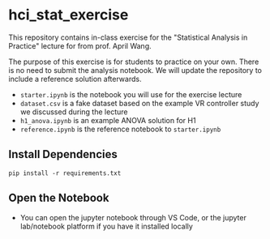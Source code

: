# hci_stat_exercise


This repository contains in-class exercise for the "Statistical Analysis in Practice" lecture for from prof. April Wang.

The purpose of this exercise is for students to practice on your own. There is no need to submit the analysis notebook. We will update the repository to include a reference solution afterwards.

- `starter.ipynb` is the notebook you will use for the exercise lecture
- `dataset.csv` is a fake dataset based on the example VR controller study we discussed during the lecture
- `h1_anova.ipynb` is an example ANOVA solution for H1
- `reference.ipynb` is the reference notebook to `starter.ipynb`

## Install Dependencies

```pip install -r requirements.txt```

## Open the Notebook
- You can open the jupyter notebook through VS Code, or the jupyter lab/notebook platform if you have it installed locally